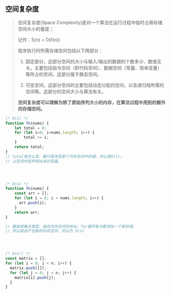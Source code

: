 ## 空间复杂度

> 空间复杂度(Space Complexity)是对一个算法在运行过程中临时占用存储空间大小的量度；
>
> 记作：S(n) = O(f(n))



> 程序执行时所需存储空间包括以下两部分：
>
> 1. 固定部分，这部分空间的大小与输入/输出的数据的个数多少、数值无关。主要包括指令空间（即代码空间）、数据空间（常量、简单变量）等所占的空间。这部分属于静态空间。
>
> 2. 可变空间，这部分空间的主要包括动态分配的空间，以及递归栈所需的空间等。这部分的空间大小与算法有关。
>
> **空间复杂度可以理解为除了原始序列大小的内存，在算法过程中用到的额外的存储空间。**



```javascript
/* O(1) */
function fn(nums) {
    let total = 0;
    for (let i=0; i<nums.length; i++) {
        total += i;
    }
    return total;    
}
// total再怎么变，都只是改变那个内存空间中的值。所以是O(1);
// 占空间的是声明出来的变量。




/* O(n) */
function fn(nums) {
    const arr = [];
    for (let i = 0; i < nums.length; i++) {
      arr.push(i);
    }
    return arr;    
}

// 数组是集合类型，指向内存空间的地址，for循环每次都添加一个新的值，
// 所以就会产生新的内存空间，所以为 O(n)




/* O(n²) */
const matrix = [];
for (let i = 0; i < n; i++) {
  matrix.push([]);
  for (let j = 0; j < n; j++) {
    matrix[i].push(j);      
  }
}

```

